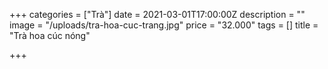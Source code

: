 +++
categories = ["Trà"]
date = 2021-03-01T17:00:00Z
description = ""
image = "/uploads/tra-hoa-cuc-trang.jpg"
price = "32.000"
tags = []
title = "Trà hoa cúc nóng"

+++
